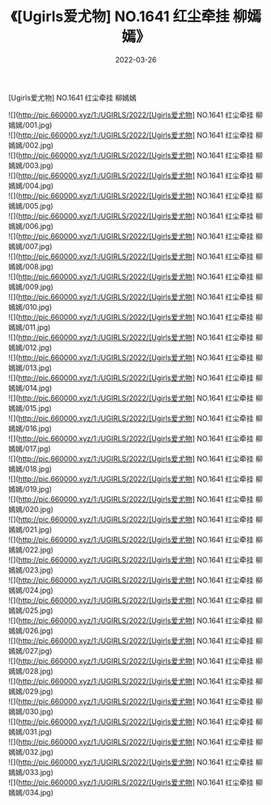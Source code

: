 ﻿---
layout: post
title:  《[Ugirls爱尤物] NO.1641 红尘牵挂 柳嫣嫣》
date:   2022-03-26
img: http://pic.660000.xyz/1:/UGIRLS/2022/[Ugirls爱尤物] NO.1641 红尘牵挂 柳嫣嫣/000.jpg
categories: [美女, 清纯, 唯美]
---

[Ugirls爱尤物] NO.1641 红尘牵挂 柳嫣嫣

 ![](http://pic.660000.xyz/1:/UGIRLS/2022/[Ugirls爱尤物] NO.1641 红尘牵挂 柳嫣嫣/001.jpg) <br>![](http://pic.660000.xyz/1:/UGIRLS/2022/[Ugirls爱尤物] NO.1641 红尘牵挂 柳嫣嫣/002.jpg) <br>![](http://pic.660000.xyz/1:/UGIRLS/2022/[Ugirls爱尤物] NO.1641 红尘牵挂 柳嫣嫣/003.jpg) <br>![](http://pic.660000.xyz/1:/UGIRLS/2022/[Ugirls爱尤物] NO.1641 红尘牵挂 柳嫣嫣/004.jpg) <br>![](http://pic.660000.xyz/1:/UGIRLS/2022/[Ugirls爱尤物] NO.1641 红尘牵挂 柳嫣嫣/005.jpg) <br>![](http://pic.660000.xyz/1:/UGIRLS/2022/[Ugirls爱尤物] NO.1641 红尘牵挂 柳嫣嫣/006.jpg) <br>![](http://pic.660000.xyz/1:/UGIRLS/2022/[Ugirls爱尤物] NO.1641 红尘牵挂 柳嫣嫣/007.jpg) <br>![](http://pic.660000.xyz/1:/UGIRLS/2022/[Ugirls爱尤物] NO.1641 红尘牵挂 柳嫣嫣/008.jpg) <br>![](http://pic.660000.xyz/1:/UGIRLS/2022/[Ugirls爱尤物] NO.1641 红尘牵挂 柳嫣嫣/009.jpg) <br>![](http://pic.660000.xyz/1:/UGIRLS/2022/[Ugirls爱尤物] NO.1641 红尘牵挂 柳嫣嫣/010.jpg) <br>![](http://pic.660000.xyz/1:/UGIRLS/2022/[Ugirls爱尤物] NO.1641 红尘牵挂 柳嫣嫣/011.jpg) <br>![](http://pic.660000.xyz/1:/UGIRLS/2022/[Ugirls爱尤物] NO.1641 红尘牵挂 柳嫣嫣/012.jpg) <br>![](http://pic.660000.xyz/1:/UGIRLS/2022/[Ugirls爱尤物] NO.1641 红尘牵挂 柳嫣嫣/013.jpg) <br>![](http://pic.660000.xyz/1:/UGIRLS/2022/[Ugirls爱尤物] NO.1641 红尘牵挂 柳嫣嫣/014.jpg) <br>![](http://pic.660000.xyz/1:/UGIRLS/2022/[Ugirls爱尤物] NO.1641 红尘牵挂 柳嫣嫣/015.jpg) <br>![](http://pic.660000.xyz/1:/UGIRLS/2022/[Ugirls爱尤物] NO.1641 红尘牵挂 柳嫣嫣/016.jpg) <br>![](http://pic.660000.xyz/1:/UGIRLS/2022/[Ugirls爱尤物] NO.1641 红尘牵挂 柳嫣嫣/017.jpg) <br>![](http://pic.660000.xyz/1:/UGIRLS/2022/[Ugirls爱尤物] NO.1641 红尘牵挂 柳嫣嫣/018.jpg) <br>![](http://pic.660000.xyz/1:/UGIRLS/2022/[Ugirls爱尤物] NO.1641 红尘牵挂 柳嫣嫣/019.jpg) <br>![](http://pic.660000.xyz/1:/UGIRLS/2022/[Ugirls爱尤物] NO.1641 红尘牵挂 柳嫣嫣/020.jpg) <br>![](http://pic.660000.xyz/1:/UGIRLS/2022/[Ugirls爱尤物] NO.1641 红尘牵挂 柳嫣嫣/021.jpg) <br>![](http://pic.660000.xyz/1:/UGIRLS/2022/[Ugirls爱尤物] NO.1641 红尘牵挂 柳嫣嫣/022.jpg) <br>![](http://pic.660000.xyz/1:/UGIRLS/2022/[Ugirls爱尤物] NO.1641 红尘牵挂 柳嫣嫣/023.jpg) <br>![](http://pic.660000.xyz/1:/UGIRLS/2022/[Ugirls爱尤物] NO.1641 红尘牵挂 柳嫣嫣/024.jpg) <br>![](http://pic.660000.xyz/1:/UGIRLS/2022/[Ugirls爱尤物] NO.1641 红尘牵挂 柳嫣嫣/025.jpg) <br>![](http://pic.660000.xyz/1:/UGIRLS/2022/[Ugirls爱尤物] NO.1641 红尘牵挂 柳嫣嫣/026.jpg) <br>![](http://pic.660000.xyz/1:/UGIRLS/2022/[Ugirls爱尤物] NO.1641 红尘牵挂 柳嫣嫣/027.jpg) <br>![](http://pic.660000.xyz/1:/UGIRLS/2022/[Ugirls爱尤物] NO.1641 红尘牵挂 柳嫣嫣/028.jpg) <br>![](http://pic.660000.xyz/1:/UGIRLS/2022/[Ugirls爱尤物] NO.1641 红尘牵挂 柳嫣嫣/029.jpg) <br>![](http://pic.660000.xyz/1:/UGIRLS/2022/[Ugirls爱尤物] NO.1641 红尘牵挂 柳嫣嫣/030.jpg) <br>![](http://pic.660000.xyz/1:/UGIRLS/2022/[Ugirls爱尤物] NO.1641 红尘牵挂 柳嫣嫣/031.jpg) <br>![](http://pic.660000.xyz/1:/UGIRLS/2022/[Ugirls爱尤物] NO.1641 红尘牵挂 柳嫣嫣/032.jpg) <br>![](http://pic.660000.xyz/1:/UGIRLS/2022/[Ugirls爱尤物] NO.1641 红尘牵挂 柳嫣嫣/033.jpg) <br>![](http://pic.660000.xyz/1:/UGIRLS/2022/[Ugirls爱尤物] NO.1641 红尘牵挂 柳嫣嫣/034.jpg) <br>